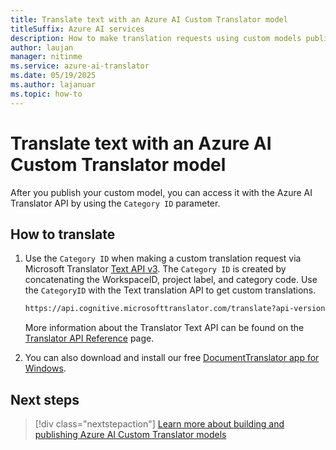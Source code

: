 ```yaml
---
title: Translate text with an Azure AI Custom Translator model
titleSuffix: Azure AI services
description: How to make translation requests using custom models published with the Azure AI Custom Translator.
author: laujan
manager: nitinme
ms.service: azure-ai-translator
ms.date: 05/19/2025
ms.author: lajanuar
ms.topic: how-to
---
```

# Translate text with an Azure AI Custom Translator model

After you publish your custom model, you can access it with the Azure AI Translator API by using the `Category ID` parameter.

## How to translate

1. Use the `Category ID` when making a custom translation request via Microsoft Translator [Text API v3](../../text-translation/v3/translate.md?tabs=curl). The `Category ID` is created by concatenating the WorkspaceID, project label, and category code. Use the `CategoryID` with the Text translation API to get custom translations.

   ```bash
   https://api.cognitive.microsofttranslator.com/translate?api-version=3.0&to=de&category=a2eb72f9-43a8-46bd-82fa-4693c8b64c3c-TECH

   ```

   More information about the Translator Text API can be found on the [Translator API Reference](../../text-translation/v3/translate.md) page.

1. You can also download and install our free [DocumentTranslator app for Windows](https://github.com/MicrosoftTranslator/DocumentTranslation/releases).

## Next steps

> [!div class="nextstepaction"]
> [Learn more about building and publishing  Azure AI Custom Translator models](../beginners-guide.md)
